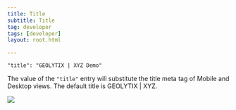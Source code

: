 ```yaml
---
title: Title
subtitle: Title
tag: developer
tags: [developer]
layout: root.html

---
```


`"title": "GEOLYTIX | XYZ Demo"`

The value of the `"title"` entry will substitute the title meta tag of Mobile and Desktop views. The default title is GEOLYTIX \| XYZ.

![](../../../assets/img/title_1.png)